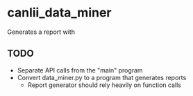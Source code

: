 # canlii_data_miner
Generates a report with

## TODO
* Separate API calls from the "main" program
* Convert data_miner.py to a program that generates reports
  * Report generator should rely heavily on function calls
